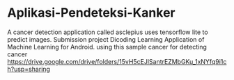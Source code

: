 # Aplikasi-Pendeteksi-Kanker
A cancer detection application called asclepius uses tensorflow lite to predict images. Submission project Dicoding Learning Application of Machine Learning for Android.
using this sample cancer for detecting cancer https://drive.google.com/drive/folders/15vH5cEJlSantrEZMbGKu_1xNYfq9i1ch?usp=sharing
